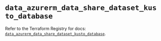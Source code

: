 # `data_azurerm_data_share_dataset_kusto_database`

Refer to the Terraform Registry for docs: [`data_azurerm_data_share_dataset_kusto_database`](https://registry.terraform.io/providers/hashicorp/azurerm/3.95.0/docs/data-sources/data_share_dataset_kusto_database).
